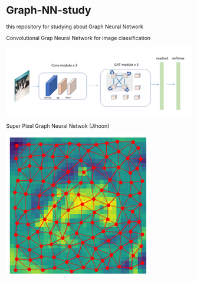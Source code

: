 # Graph-NN-study
this repository for studying about Graph Neural Network

Convolutional Grap Neural Network for image classification

![alt text](img/CGAT.png)


Super Pixel Graph Neural Netwok (Jihoon)

![alt text](img/6g.png)